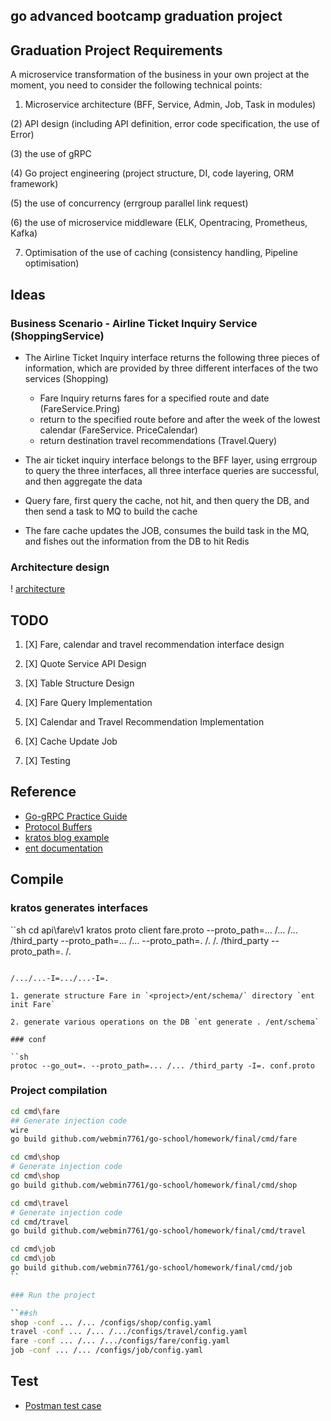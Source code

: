 ## go advanced bootcamp graduation project

## Graduation Project Requirements

A microservice transformation of the business in your own project at the moment, you need to consider the following technical points:

1) Microservice architecture (BFF, Service, Admin, Job, Task in modules)

(2) API design (including API definition, error code specification, the use of Error)

(3) the use of gRPC

(4) Go project engineering (project structure, DI, code layering, ORM framework)

(5) the use of concurrency (errgroup parallel link request)

(6) the use of microservice middleware (ELK, Opentracing, Prometheus, Kafka)

7) Optimisation of the use of caching (consistency handling, Pipeline optimisation)

## Ideas

### Business Scenario - Airline Ticket Inquiry Service (ShoppingService)

- The Airline Ticket Inquiry interface returns the following three pieces of information, which are provided by three different interfaces of the two services (Shopping)

    - Fare Inquiry returns fares for a specified route and date (FareService.Pring)
    - return to the specified route before and after the week of the lowest calendar (FareService. PriceCalendar)
    - return destination travel recommendations (Travel.Query)

- The air ticket inquiry interface belongs to the BFF layer, using errgroup to query the three interfaces, all three interface queries are successful, and then aggregate the data
- Query fare, first query the cache, not hit, and then query the DB, and then send a task to MQ to build the cache
- The fare cache updates the JOB, consumes the build task in the MQ, and fishes out the information from the DB to hit Redis

### Architecture design

! [architecture](doc/img/architecture.png)

## TODO

1. [X] Fare, calendar and travel recommendation interface design

2. [X] Quote Service API Design

3. [X] Table Structure Design

4. [X] Fare Query Implementation

5. [X] Calendar and Travel Recommendation Implementation

6. [X] Cache Update Job

7. [X] Testing

## Reference

- [Go-gRPC Practice Guide](https://www.bookstack.cn/read/go-grpc/summary.md)
- [Protocol Buffers](https://github.com/protocolbuffers/protobuf/releases)
- [kratos blog example](https://github.com/go-kratos/kratos/blob/main/examples/blog)
- [ent documentation](https://entgo.io/zh/docs/getting-started)

## Compile

### kratos generates interfaces

``sh
cd api\fare\v1
kratos proto client fare.proto --proto_path=... /... /... /third_party --proto_path=... /... --proto_path=. /. /. /third_party --proto_path=. /.
```

/.../...-I=.../...-I=.

1. generate structure Fare in `<project>/ent/schema/` directory `ent init Fare`

2. generate various operations on the DB `ent generate . /ent/schema`

### conf

``sh
protoc --go_out=. --proto_path=... /... /third_party -I=. conf.proto
```

### Project compilation

```sh
cd cmd\fare
## Generate injection code
wire
go build github.com/webmin7761/go-school/homework/final/cmd/fare

cd cmd\shop
# Generate injection code
cd cmd\shop
go build github.com/webmin7761/go-school/homework/final/cmd/shop

cd cmd\travel
# Generate injection code
cd cmd/travel
go build github.com/webmin7761/go-school/homework/final/cmd/travel

cd cmd\job
cd cmd\job
go build github.com/webmin7761/go-school/homework/final/cmd/job
``

### Run the project

``##sh
shop -conf ... /... /configs/shop/config.yaml 
travel -conf ... /... /.../configs/travel/config.yaml
fare -conf ... /... /.../configs/fare/config.yaml
job -conf ... /... /configs/job/config.yaml
```

## Test

- [Postman test case](test/data/go-school-final.postman_collection.json)
